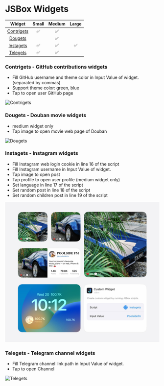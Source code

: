 # JSBox Widgets

Widget|Small|Medium|Large
:-:|:-:|:-:|:-:
[Contrigets](https://github.com/Neurogram-R/JSBox/blob/main/Widgets/README.md#contrigets---github-contributions-widgets)|✅|✅|
[Dougets](https://github.com/Neurogram-R/JSBox/blob/main/Widgets/README.md#dougets---douban-movie-widgets)||✅|
[Instagets](https://github.com/Neurogram-R/JSBox/blob/main/Widgets/README.md#instagets---instagram-widgets)|✅|✅|✅
[Telegets](https://github.com/Neurogram-R/JSBox/blob/main/Widgets/README.md#telegets---telegram-channel-widgets)|✅|✅|


### Contrigets - GitHub contributions widgets
- Fill GitHub username and theme color in Input Value of widget. (separated by commas)
- Support theme color: green, blue
- Tap to open user GitHub page

![Contrigets](https://raw.githubusercontent.com/Neurogram-R/JSBox/main/Widgets/Material/Contrigets.png)


### Dougets - Douban movie widgets
- medium widget only
- Tap image to open movie web page of Douban

![Dougets](https://raw.githubusercontent.com/Neurogram-R/JSBox/main/Widgets/Material/Dougets.png)


### Instagets - Instagram widgets
- Fill Instagram web login cookie in line 16 of the script
- Fill Instagram username in Input Value of widget.
- Tap image to open post
- Tap profile to open user profile (medium widget only)
- Set language in line 17 of the script
- Set random post in line 18 of the script
- Set random children post in line 19 of the script

![Instagets](https://raw.githubusercontent.com/Neurogram-R/JSBox/main/Widgets/Material/Instagets.jpg)


### Telegets - Telegram channel widgets
- Fill Telegram channel link path in Input Value of widget.
- Tap to open Channel

![Telegets](https://raw.githubusercontent.com/Neurogram-R/JSBox/main/Widgets/Material/Telegets.png)
